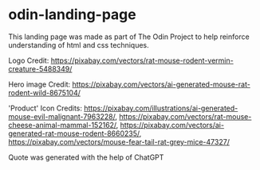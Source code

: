 # odin-landing-page
This landing page was made as part of The Odin Project to help reinforce understanding of html and css techniques.

Logo Credit: https://pixabay.com/vectors/rat-mouse-rodent-vermin-creature-5488349/

Hero image Credit: https://pixabay.com/vectors/ai-generated-mouse-rat-rodent-wild-8675104/

'Product' Icon Credits: 
https://pixabay.com/illustrations/ai-generated-mouse-evil-malignant-7963228/, 
https://pixabay.com/vectors/rat-mouse-cheese-animal-mammal-152162/,
https://pixabay.com/vectors/ai-generated-rat-mouse-rodent-8660235/,
https://pixabay.com/vectors/mouse-fear-tail-rat-grey-mice-47327/

Quote was generated with the help of ChatGPT